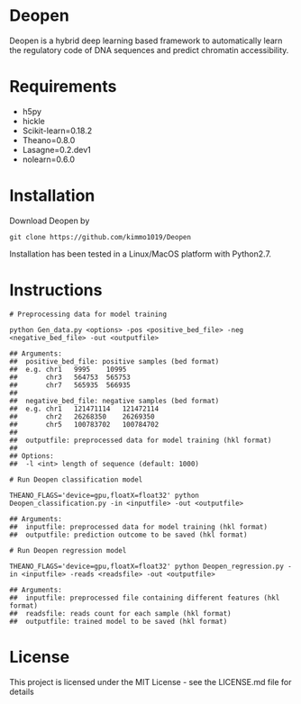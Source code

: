 # Deopen
Deopen is a hybrid deep learning based framework to automatically learn the regulatory code of DNA sequences and predict chromatin accessibility.

# Requirements
- h5py
- hickle
- Scikit-learn=0.18.2
- Theano=0.8.0
- Lasagne=0.2.dev1
- nolearn=0.6.0

# Installation
Download Deopen by
```
git clone https://github.com/kimmo1019/Deopen
```
Installation has been tested in a Linux/MacOS platform with Python2.7.

# Instructions

 
```shell
# Preprocessing data for model training

python Gen_data.py <options> -pos <positive_bed_file> -neg <negative_bed_file> -out <outputfile>

## Arguments:
##  positive_bed_file: positive samples (bed format)
##  e.g. chr1	9995	10995	
##       chr3	564753	565753
##       chr7	565935	566935
##       
##  negative_bed_file: negative samples (bed format)
##  e.g. chr1	121471114	121472114	
##       chr2	26268350	26269350
##       chr5	100783702	100784702
##  
##  outputfile: preprocessed data for model training (hkl format)
## 
## Options:
##  -l <int> length of sequence (default: 1000)

# Run Deopen classification model

THEANO_FLAGS='device=gpu,floatX=float32' python Deopen_classification.py -in <inputfile> -out <outputfile>

## Arguments:
##  inputfile: preprocessed data for model training (hkl format)
##  outputfile: prediction outcome to be saved (hkl format)

# Run Deopen regression model

THEANO_FLAGS='device=gpu,floatX=float32' python Deopen_regression.py -in <inputfile> -reads <readsfile> -out <outputfile>

## Arguments:
##  inputfile: preprocessed file containing different features (hkl format)
##  readsfile: reads count for each sample (hkl format)
##  outputfile: trained model to be saved (hkl format)

```


# License
This project is licensed under the MIT License - see the LICENSE.md file for details

